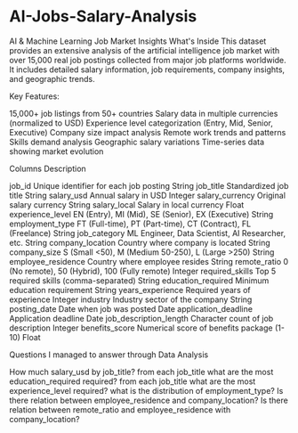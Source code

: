 # AI-Jobs-Salary-Analysis
AI &amp; Machine Learning Job Market Insights
What's Inside
This dataset provides an extensive analysis of the artificial intelligence job market with over 15,000 real job postings collected from major job platforms worldwide. It includes detailed salary information, job requirements, company insights, and geographic trends.

Key Features:

15,000+ job listings from 50+ countries
Salary data in multiple currencies (normalized to USD)
Experience level categorization (Entry, Mid, Senior, Executive)
Company size impact analysis
Remote work trends and patterns
Skills demand analysis
Geographic salary variations
Time-series data showing market evolution

Columns Description

job_id	Unique identifier for each job posting	String
job_title	Standardized job title	String
salary_usd	Annual salary in USD	Integer
salary_currency	Original salary currency	String
salary_local	Salary in local currency	Float
experience_level	EN (Entry), MI (Mid), SE (Senior), EX (Executive)	String
employment_type	FT (Full-time), PT (Part-time), CT (Contract), FL (Freelance)	String
job_category	ML Engineer, Data Scientist, AI Researcher, etc.	String
company_location	Country where company is located	String
company_size	S (Small <50), M (Medium 50-250), L (Large >250)	String
employee_residence	Country where employee resides	String
remote_ratio	0 (No remote), 50 (Hybrid), 100 (Fully remote)	Integer
required_skills	Top 5 required skills (comma-separated)	String
education_required	Minimum education requirement	String
years_experience	Required years of experience	Integer
industry	Industry sector of the company	String
posting_date	Date when job was posted	Date
application_deadline	Application deadline	Date
job_description_length	Character count of job description	Integer
benefits_score	Numerical score of benefits package (1-10)	Float

Questions I managed to answer through Data Analysis

How much salary_usd by job_title?
from each job_title what are the most education_required required?
from each job_title what are the most experience_level required?
what is the distribution of employment_type?
Is there relation between employee_residence and company_location?
Is there relation between remote_ratio and employee_residence with company_location?
